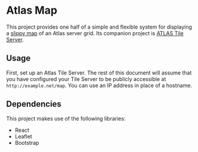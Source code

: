 # Atlas Map

This project provides one half of a simple and flexible system for displaying a [slippy map](https://en.wikipedia.org/wiki/Tiled_web_map) of an Atlas server grid. Its companion project is [ATLAS Tile Server](https://github.com/ayan4m1/atlas-tile-server).

## Usage

First, set up an Atlas Tile Server. The rest of this document will assume that you have configured your Tile Server to be publicly accessible at `http://example.net/map`. You can use an IP address in place of a hostname.


## Dependencies

This project makes use of the following libraries:

 * React
 * Leaflet
 * Bootstrap
